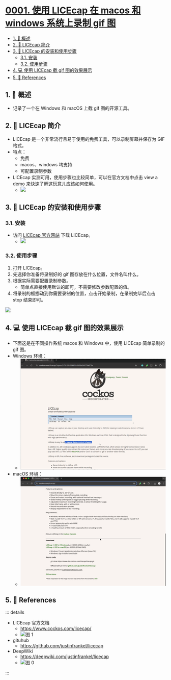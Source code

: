 # [0001. 使用 LICEcap 在 macos 和 windows 系统上录制 gif 图](https://github.com/Tdahuyou/TNotes.notes/tree/main/notes/0001.%20%E4%BD%BF%E7%94%A8%20LICEcap%20%E5%9C%A8%20macos%20%E5%92%8C%20windows%20%E7%B3%BB%E7%BB%9F%E4%B8%8A%E5%BD%95%E5%88%B6%20gif%20%E5%9B%BE)

<!-- region:toc -->

- [1. 📝 概述](#1--概述)
- [2. 📒 LICEcap 简介](#2--licecap-简介)
- [3. 📒 LICEcap 的安装和使用步骤](#3--licecap-的安装和使用步骤)
  - [3.1. 安装](#31-安装)
  - [3.2. 使用步骤](#32-使用步骤)
- [4. 💻 使用 LICEcap 截 gif 图的效果展示](#4--使用-licecap-截-gif-图的效果展示)
- [5. 🔗 References](#5--references)

<!-- endregion:toc -->

## 1. 📝 概述

- 记录了一个在 Windows 和 macOS 上截 gif 图的开源工具。

## 2. 📒 LICEcap 简介

- LICEcap 是一个非常流行且易于使用的免费工具，可以录制屏幕并保存为 GIF 格式。
- 特点：
  - 免费
  - macos、windows 均支持
  - 可配置录制参数
- LICEcap 实测可用，使用步骤也比较简单，可以在官方文档中点击 view a demo 来快速了解这玩意儿应该如何使用。
  - ![](https://cdn.jsdelivr.net/gh/Tdahuyou/imgs@main/2024-10-14-10-29-36.png)

## 3. 📒 LICEcap 的安装和使用步骤

### 3.1. 安装

- 访问 [LICEcap 官方网站](https://www.cockos.com/licecap/) 下载 LICEcap。
  - ![](https://cdn.jsdelivr.net/gh/Tdahuyou/imgs@main/2024-11-30-12-00-23.png)

### 3.2. 使用步骤

1. 打开 LICEcap。
2. 先选择你准备将录制好的 gif 图存放在什么位置，文件名叫什么。
3. 根据实际需要配置录制参数。
   - 简单点直接使用默认的即可，不需要修改参数配置的值。
4. 将录制的框挪动到你需要录制的位置，点击开始录制，在录制完毕后点击 stop 结束即可。

![](https://cdn.jsdelivr.net/gh/Tdahuyou/imgs@main/2024-11-30-12-07-42.png)

## 4. 💻 使用 LICEcap 截 gif 图的效果展示

- 下面这是在不同操作系统 macos 和 Windows 中，使用 LICEcap 简单录制的 gif 图。
- Windows 环境：
  - ![](./assets/windows-test.gif)
- macOS 环境：
  - ![](./assets/macos-test.gif)

## 5. 🔗 References

::: details

- LICEcap 官方文档
  - https://www.cockos.com/licecap/
  - ![图 1](https://cdn.jsdelivr.net/gh/Tdahuyou/imgs@main/2025-05-02-02-35-36.png)
- gituhub
  - https://github.com/justinfrankel/licecap
- DeepWiki
  - https://deepwiki.com/justinfrankel/licecap
  - ![图 0](https://cdn.jsdelivr.net/gh/Tdahuyou/imgs@main/2025-05-02-02-34-54.png)

:::
